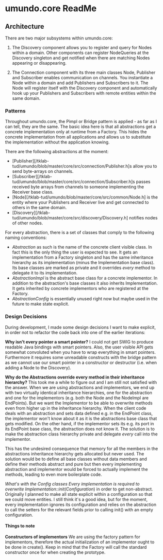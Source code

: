 # umundo.core ReadMe

## Architecture

There are two major subsystems within umundo.core:

1. The Discovery component allows you to register and query for Nodes 
within a domain. Other components can register NodeQueries
at the Discovery singleton and get notified when 
there are matching Nodes appearing or disappearing.
  
2. The Connection component with its three main classes Node, Publisher and Subscriber enables communication on channels. 
You instantiate a Node within a domain and add Publishers and Subscribers to it. The Node will register itself with the 
Discovery component and automatically hook up your Publishers and Subscribers with remote entities within the same domain.

### Patterns

Throughout umundo.core, the Pimpl or Bridge pattern is applied - as far as I can tell, they are the same. The basic idea here 
is that all abstractions get a concrete implementation only at runtime from a Factory. This hides the concrete implementation 
from all applications and allows us to substitute the implementation without the application knowing. 

There are the following abstractions at the moment:

- [Publisher][/tklab-tud/umundo/blob/master/core/src/connection/Publisher.h]s allow you to send byte-arrays on channels.
- [Subscriber][/tklab-tud/umundo/blob/master/core/src/connection/Subscriber.h]s passes received byte arrays from channels 
to someone implementing the Receiver base class.
- [Node][/tklab-tud/umundo/blob/master/core/src/common/Node.h] is the entity where your Publishers and Receiver live and 
get connected to others in the same domain.
- [Discovery][/tklab-tud/umundo/blob/master/core/src/discovery/Discovery.h] notifies nodes of other nodes.

For every abstraction, there is a set of classes that comply to the following naming conventions:

- *Abstraction* as such is the name of the concrete client visible class. In fact this is the only thing the user is expected to 
see. It gets an implementation from a Factory singleton and has the same inheritance hierarchy as its implementation (minus the
Implementation base class). Its base classes are marked as private and it overrides *every* method to delegate it to its 
implementation.
- *AbstractionImpl* is the abstract base class for a concrete implementor. In addition to the abstraction's base classes it also
inherits Implementation. It gets inherited by concrete implementors who are registered at the Factory.
- *AbstractionConfig* is essentially unused right now but maybe used in the future to make state explicit.

### Design Decisions

During development, I made some design decisions I want to make explicit, in order not to refactor the code back into 
one of the earlier iterations:

**Why isn't every pointer a smart pointer?**
I could not get SWIG to produce readable Java bindings with smart pointers. Also, the user visible API gets somewhat convoluted
when you have to wrap everything in smart pointers. Furthermore it requires some unreadable constructs with the bridge pattern
as we cannot use our smart pointer in a constructor or destructor (i.e. when adding a Node to the Discovery).

**Why do the Abstractions override every method in their inheritance hierarchy?**
This took me a while to figure out and I am still not satisfied with the answer. When we are using abstractions and implementors,
we end up with two virtually identical inheritance hierarchies, one for the abstraction and one for the implementors (e.g. both 
the Node and the NodeImpl are EndPoints). But we want the Implementor to be able to overwrite methods even from higher up in 
the inheritance hierarchy. When the client code deals with an abstraction and sets data defined e.g. in the EndPoint class, the 
implementor won't know about it as it is the abstractions base class that gets modified. On the other hand, if the implementor 
sets its e.g. its port in its EndPoint base class, the abstraction does not know it. The solution is to make the abstraction 
class hierarchy private and delegate *every* call into the implementor. 

This has the undesired consequence that memory for all the members in the abstractions inheritance hierarchy gets allocated but 
never used. The solution would be to define all base classes without data members and define their methods abstract and pure but
then every implementing abstraction and implementor would be forced to actually implement the methods, leading to even more
boilerplate code.

**What's with the *Config classes**
Every implementation is required to overwrite Implementation::init(Configuration*) in order to get non-abstract. Originally I
planned to make all state explicit within a configuration so that we could move entities. I still think it's a good idea, but
for the moment, every implementation ignores its configuration and relies on the abstraction to call the setters for the relevant 
fields prior to calling init() with an empty configuration.

#### Things to note

**Constructors of implementors**
We are using the factory pattern for implementors, therefore the actual initialization of an implementor ought to be done in 
create(). Keep in mind that the Factory will call the standard constructor once for when creating the prototype.
